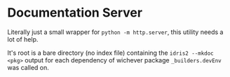 # Documentation Server

Literally just a small wrapper for `python -m http.server`, this utility needs a lot of help.

It's root is a bare directory (no index file) containing the `idris2 --mkdoc <pkg>` output for each
dependency of wichever package `_builders.devEnv` was called on.

